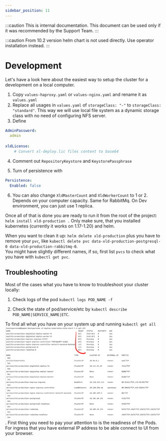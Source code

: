 ```yaml
---
sidebar_position: 11
---
```


:::caution
This is internal documentation. This document can be used only if it was recommended by the Support Team.
:::

:::caution
From 10.2 version helm chart is not used directly. Use operator installation instead.
:::

# Development

Let's have a look here about the easiest way to setup the cluster for a development on a local computer.

1. Copy `values-haproxy.yaml` or `values-nginx.yaml` and rename it as `values.yaml` 
2. Replace all usages in `values.yaml` of `storageClass: "-"` to `storageClass: "standard"`. This way we will use
local file system as a dynamic storage class with no need of configuring NFS server.
3. Define 

```yaml title=values.yaml
AdminPassword:
  admin

xldLicense:
    # Convert xl-deploy.lic files content to base64
```

4. Comment out `RepositoryKeystore` and `KeystorePassphrase`

5. Turn of persistence with

```yaml
Persistence:
  Enabled: false
``` 

6. You can also change `XldMasterCount` and `XldWorkerCount` to 1 or 2. Depends on your computer capacity.
Same for RabbitMq. On Dev environment, you can just use 1 replica.

Once all of that is done you are ready to run it from the root of the project:
`helm install xld-production .`
Only make sure, that you installed kubernetes (currently it works on 1.17-1.20) and helm. 

When you want to clean it up: `helm delete xld-production` plus you have to remove your `pvc`, like
`kubectl delete pvc data-xld-production-postgresql-0 data-xld-production-rabbitmq-0`. <br/>
You might have slightly different names, if so, first list `pvcs` to check what you have with `kubectl get pvc`.

## Troubleshooting

Most of the cases what you have to know to troubleshoot your cluster locally:

1) Check logs of the pod `kubectl logs POD_NAME -f`

2) Check the state of pod/service/etc by `kubectl describe POD_NAME|SERVICE_NAME|ETC`. 

To find all what you have on your system up and running `kubectl get all` 
![kubectl get all](./pics/k-get-all.png). First thing you need to pay your attention to is the readiness of the Pods.
For ingress that you have external IP address to be able connect to UI from your browser. 

